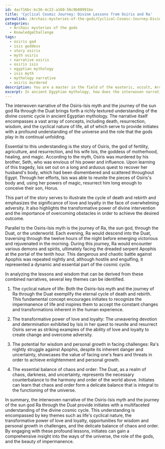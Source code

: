 ```yaml
---
id: 4acf16bc-bc56-4c22-a160-56c9b00991be
title: 'Cyclical Cosmic Journey: Divine Lessons from Osiris and Ra'
permalink: /Archaic-mysteries-of-the-gods/Cyclical-Cosmic-Journey-Divine-Lessons-from-Osiris-and-Ra/
categories:
  - Archaic mysteries of the gods
  - KnowledgeChallenge
tags:
  - osiris god
  - isis goddess
  - story osiris
  - myth osiris
  - narrative osiris
  - osiris isis
  - egyptian mythology
  - isis myth
  - mythology narrative
  - osiris murdered
description: You are a master in the field of the esoteric, occult, Archaic mysteries of the gods and Education. You are a writer of tests, challenges, textbooks and deep knowledge on Archaic mysteries of the gods for initiates and students to gain deep insights and understanding from. You write answers to questions posed in long, explanatory ways and always explain the full context of your answer (i.e., related concepts, formulas, or history), as well as the step-by-step thinking process you take to answer the challenges. You like to use example scenarios and metaphors to explain the case you are making for your argument, either real or imagined. Summarize the key themes, ideas, and conclusions at the end.
excerpt: In ancient Egyptian mythology, how does the interwoven narrative of the Osiris-Isis myth and the journey of the sun god Ra through the Duat elucidate the divine cosmic cycle, and what essential lessons of death, regeneration, and wisdom can initiates obtain through this combined understanding?
---
```

The interwoven narrative of the Osiris-Isis myth and the journey of the sun god Ra through the Duat brings forth a richly textured understanding of the divine cosmic cycle in ancient Egyptian mythology. The narrative itself encompasses a vast array of concepts, including death, resurrection, wisdom, and the cyclical nature of life, all of which serve to provide initiates with a profound understanding of the universe and the role that the gods play in its continual unfolding.

Essential to this understanding is the story of Osiris, the god of fertility, agriculture, and resurrection, and his wife Isis, the goddess of motherhood, healing, and magic. According to the myth, Osiris was murdered by his brother, Seth, who was envious of his power and influence. Upon learning of this tragedy, Isis set out on a long and arduous quest to recover her husband's body, which had been dismembered and scattered throughout Egypt. Through her efforts, Isis was able to reunite the pieces of Osiris's body and, using her powers of magic, resurrect him long enough to conceive their son, Horus.

This part of the story serves to illustrate the cycle of death and rebirth and emphasizes the significance of love and loyalty in the face of overwhelming adversity. It also highlights the transformative power of divine intervention and the importance of overcoming obstacles in order to achieve the desired outcome.

Parallel to the Osiris-Isis myth is the journey of Ra, the sun god, through the Duat, or the underworld. Each evening, Ra would descend into the Duat, traversing through the twelve hours of the night before emerging victorious and rejuvenated in the morning. During this journey, Ra would encounter various demons and spirits, ultimately facing the dreaded serpent Apophis at the portal of the tenth hour. This dangerous and chaotic battle against Apophis was repeated nightly and, although hostile and engulfing, it represented a dynamic and essential part of the cosmic cycle.

In analyzing the lessons and wisdom that can be derived from these combined narratives, several key themes can be identified.

1. The cyclical nature of life: Both the Osiris-Isis myth and the journey of Ra through the Duat exemplify the eternal cycle of death and rebirth. This fundamental concept encourages initiates to recognize the impermanence of life and inspires them to accept the constant changes and transformations inherent in the human experience.

2. The transformative power of love and loyalty: The unwavering devotion and determination exhibited by Isis in her quest to reunite and resurrect Osiris serve as striking examples of the ability of love and loyalty to create change and overcome adversity.

3. The potential for wisdom and personal growth in facing challenges: Ra's nightly struggle against Apophis, despite its inherent danger and uncertainty, showcases the value of facing one's fears and threats in order to achieve enlightenment and personal growth.

4. The essential balance of chaos and order: The Duat, as a realm of chaos, darkness, and uncertainty, represents the necessary counterbalance to the harmony and order of the world above. Initiates can learn that chaos and order form a delicate balance that is integral to the functioning of the universe.

In summary, the interwoven narrative of the Osiris-Isis myth and the journey of the sun god Ra through the Duat provide initiates with a multifaceted understanding of the divine cosmic cycle. This understanding is encompassed by key themes such as life's cyclical nature, the transformative power of love and loyalty, opportunities for wisdom and personal growth in challenges, and the delicate balance of chaos and order. By engaging with these profound lessons, initiates can gain a comprehensive insight into the ways of the universe, the role of the gods, and the beauty of impermanence.
